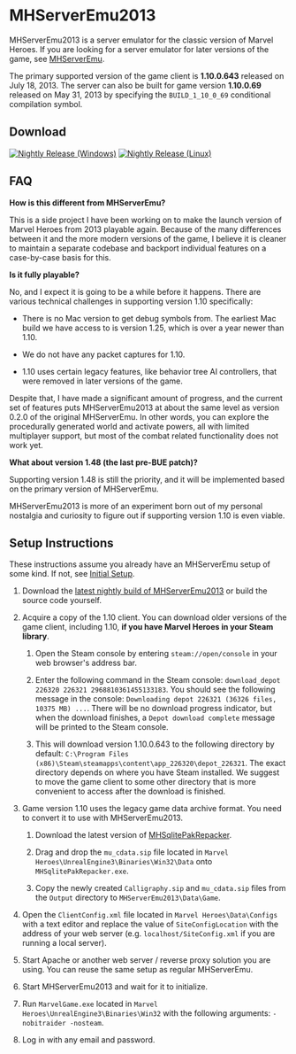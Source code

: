 # MHServerEmu2013

MHServerEmu2013 is a server emulator for the classic version of Marvel Heroes. If you are looking for a server emulator for later versions of the game, see [MHServerEmu](https://github.com/Crypto137/MHServerEmu).

The primary supported version of the game client is **1.10.0.643** released on July 18, 2013. The server can also be built for game version **1.10.0.69** released on May 31, 2013 by specifying the `BUILD_1_10_0_69` conditional compilation symbol.

## Download

[![Nightly Release (Windows)](https://github.com/Crypto137/MHServerEmu2013/actions/workflows/nightly-release-windows.yml/badge.svg)](https://nightly.link/Crypto137/MHServerEmu2013/workflows/nightly-release-windows/master?preview) [![Nightly Release (Linux)](https://github.com/Crypto137/MHServerEmu2013/actions/workflows/nightly-release-linux.yml/badge.svg)](https://nightly.link/Crypto137/MHServerEmu2013/workflows/nightly-release-linux/master?preview)

## FAQ

**How is this different from MHServerEmu?**

This is a side project I have been working on to make the launch version of Marvel Heroes from 2013 playable again. Because of the many differences between it and the more modern versions of the game, I believe it is cleaner to maintain a separate codebase and backport individual features on a case-by-case basis for this.

**Is it fully playable?**

No, and I expect it is going to be a while before it happens. There are various technical challenges in supporting version 1.10 specifically:

- There is no Mac version to get debug symbols from. The earliest Mac build we have access to is version 1.25, which is over a year newer than 1.10.

- We do not have any packet captures for 1.10.

- 1.10 uses certain legacy features, like behavior tree AI controllers, that were removed in later versions of the game.

Despite that, I have made a significant amount of progress, and the current set of features puts MHServerEmu2013 at about the same level as version 0.2.0 of the original MHServerEmu. In other words, you can explore the procedurally generated world and activate powers, all with limited multiplayer support, but most of the combat related functionality does not work yet.

**What about version 1.48 (the last pre-BUE patch)?**

Supporting version 1.48 is still the priority, and it will be implemented based on the primary version of MHServerEmu.

MHServerEmu2013 is more of an experiment born out of my personal nostalgia and curiosity to figure out if supporting version 1.10 is even viable.

## Setup Instructions

These instructions assume you already have an MHServerEmu setup of some kind. If not, see [Initial Setup](https://github.com/Crypto137/MHServerEmu/blob/master/docs/Setup/InitialSetup.md).

1. Download the [latest nightly build of MHServerEmu2013](https://nightly.link/Crypto137/MHServerEmu2013/workflows/nightly-release-windows/master?preview) or build the source code yourself.

2. Acquire a copy of the 1.10 client. You can download older versions of the game client, including 1.10, **if you have Marvel Heroes in your Steam library**.
   
   1. Open the Steam console by entering `steam://open/console` in your web browser's address bar.
   
   2. Enter the following command in the Steam console: `download_depot 226320 226321 2968810361455133183`. You should see the following message in the console: `Downloading depot 226321 (36326 files, 10375 MB) ...`. There will be no download progress indicator, but when the download finishes, a `Depot download complete` message will be printed to the Steam console.
   
   3. This will download version 1.10.0.643 to the following directory by default: `C:\Program Files (x86)\Steam\steamapps\content\app_226320\depot_226321`. The exact directory depends on where you have Steam installed. We suggest to move the game client to some other directory that is more convenient to access after the download is finished.

3. Game version 1.10 uses the legacy game data archive format. You need to convert it to use with MHServerEmu2013.
   
   1. Download the latest version of [MHSqlitePakRepacker](https://github.com/Crypto137/MHSqlitePakRepacker/releases).
   
   2. Drag and drop the `mu_cdata.sip` file located in `Marvel Heroes\UnrealEngine3\Binaries\Win32\Data` onto `MHSqlitePakRepacker.exe`.
   
   3. Copy the newly created `Calligraphy.sip` and `mu_cdata.sip` files from the `Output` directory to `MHServerEmu2013\Data\Game`.

4. Open the `ClientConfig.xml` file located in `Marvel Heroes\Data\Configs` with a text editor and replace the value of `SiteConfigLocation` with the address of your web server (e.g. `localhost/SiteConfig.xml` if you are running a local server).

5. Start Apache or another web server / reverse proxy solution you are using. You can reuse the same setup as regular MHServerEmu.

6. Start MHServerEmu2013 and wait for it to initialize.

7. Run `MarvelGame.exe` located in `Marvel Heroes\UnrealEngine3\Binaries\Win32` with the following arguments: `-nobitraider -nosteam`.

8. Log in with any email and password.
